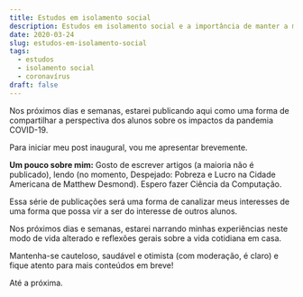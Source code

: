 ```yaml
---
title: Estudos em isolamento social
description: Estudos em isolamento social e a importância de manter a mente ativa durante a pandemia.
date: 2020-03-24
slug: estudos-em-isolamento-social
tags: 
  - estudos
  - isolamento social
  - coronavírus
draft: false
---
```


Nos próximos dias e semanas, estarei publicando aqui como uma forma de compartilhar a perspectiva dos alunos sobre os impactos da pandemia COVID-19.

Para iniciar meu post inaugural, vou me apresentar brevemente.

**Um pouco sobre mim:** Gosto de escrever artigos (a maioria não é publicado), lendo (no momento, Despejado: Pobreza e Lucro na Cidade Americana de Matthew Desmond). Espero fazer Ciência da Computação.

Essa série de publicações será uma forma de canalizar meus interesses de uma forma que possa vir a ser do interesse de outros alunos.

Nos próximos dias e semanas, estarei narrando minhas experiências neste modo de vida alterado e reflexões gerais sobre a vida cotidiana em casa.

Mantenha-se cauteloso, saudável e otimista (com moderação, é claro) e fique atento para mais conteúdos em breve!

Até a próxima.